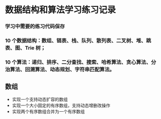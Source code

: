 # 数据结构和算法学习练习记录
### 学习中需要的练习代码保存
### 10 个数据结构：数组、链表、栈、队列、散列表、二叉树、堆、跳表、图、Trie 树；
### 10 个算法：递归、排序、二分查找、搜索、哈希算法、贪心算法、分治算法、回溯算法、动态规划、字符串匹配算法。

## 数组
* 实现一个支持动态扩容的数组
* 实现一个大小固定的有序数组，支持动态增删改操作
* 实现两个有序数组合并为一个有序数组

